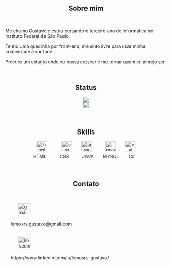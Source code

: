 <body>
<main>
<div>
    <h2 align="center">Sobre mim</h2>
    <br>
    <p>Me chamo Gustavo e estou cursando o terceiro ano de Informática no Instituto Federal de São Paulo.</p>
    <p>Tenho uma quedinha por front-end, me sinto livre para usar minha criatividade 
    à vontade.</p>
    <p>Procuro um estagio onde eu possa crescer e me tornar quem eu almejo ser.</p>
    <br>
</div>
<div>
    <h2 align="center">Status</h2>
    <div>
    <div align="center">
        <div>
        <picture>
            <source
            srcset="https://github-readme-stats.vercel.app/api?username=lemos-guto&show_icons=true&theme=kacho_ga&rank_icon=github"
            media="(prefers-color-scheme: dark)"
            />
            <source
            srcset="https://github-readme-stats.vercel.app/api?username=lemos-guto&show_icons=true&theme=moltack&hide_rank=true"
            media="(prefers-color-scheme: light), (prefers-color-scheme: no-preference)"
            />
            <img src="https://github-readme-stats.vercel.app/api?username=lemos-guto&show_icons=true&theme=moltack&hide_rank=true" />
        </div>
        <div>
        </picture> 
            <picture>
            <source
            srcset="https://github-readme-stats.vercel.app/api/top-langs/?username=lemos-guto&layout=compact&theme=kacho_ga"
            media="(prefers-color-scheme: dark)"
            />
            <source
            srcset="https://github-readme-stats.vercel.app/api/top-langs/?username=lemos-guto&layout=compact&theme=moltack"
            media="(prefers-color-scheme: light), (prefers-color-scheme: no-preference)"
            />
            <img src="https://github-readme-stats.vercel.app/api/top-langs/?username=lemos-guto&layout=compact&theme=moltack" />
        </picture>
        </div> 
    </div>
    <br>
</div>
<div>
    <br>
    <h2 align="center"> Skills</h2>
<div align="center">
    <img src="https://cdn-icons-png.flaticon.com/512/1532/1532556.png" alt="html" width="32px"> ㅤㅤㅤ
    <img src="https://cdn-icons-png.flaticon.com/512/732/732190.png" alt="css" width="32px">ㅤㅤ
    <img src="https://cdn.icon-icons.com/icons2/1381/PNG/512/java_93883.png" alt="java" width="32px">ㅤㅤㅤ
    <img src="https://cdn.icon-icons.com/icons2/1381/PNG/512/mysqlworkbench_93532.png" alt="mysql" width="32px">ㅤㅤ
    <img src="https://cdn.cdnlogo.com/logos/c/27/c.svg" alt="c#" width="32px">
</div>
<div align="center">
    ㅤ<span>HTML</span>ㅤ
    <span>ㅤㅤCSS</span>ㅤ
    <span>ㅤㅤJAVA</span>ㅤㅤ
    <span>MYSQL</span>ㅤㅤ
    <span>C#</span>ㅤㅤ
</div>
<br>
</div>
</main>
<footer>
<div>
    <br>
    <h2 align="center"> Contato</h2>
    <br>
    <div>
        <figure>
            <img
            src="https://upload.wikimedia.org/wikipedia/commons/thumb/7/7e/Gmail_icon_%282020%29.svg/2560px-Gmail_icon_%282020%29.svg.png"
            alt="gmail"
            width="40px">
        </figure>
        <figcaption>ㅤ lemosrs.gustavo@gmail.com </figcaption>
    </div>
    <br>
    <div>
        <figure>
            <img
            src="https://upload.wikimedia.org/wikipedia/commons/thumb/8/81/LinkedIn_icon.svg/1200px-LinkedIn_icon.svg.png"
            alt="linkedin"
            width="40px">
        </figure>
        <figcaption>ㅤ https://www.linkedin.com/in/lemosrs-gustavo/ </figcaption>
    </div>
</div>
</footer>
</body>

